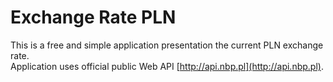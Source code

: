 # Exchange Rate PLN
This is a free and simple application presentation the current PLN exchange rate.   
Application uses official public Web API  [http://api.nbp.pl](http://api.nbp.pl).